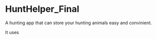 # HuntHelper_Final
A hunting app that can store your hunting animals easy and convinient.

It uses 

